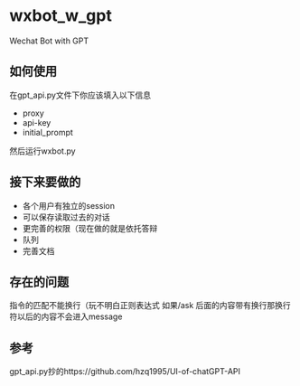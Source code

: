 # wxbot_w_gpt
Wechat Bot with GPT

## 如何使用
在gpt_api.py文件下你应该填入以下信息
- proxy
- api-key
- initial_prompt

然后运行wxbot.py

## 接下来要做的
- 各个用户有独立的session
- 可以保存读取过去的对话
- 更完善的权限（现在做的就是依托答辩
- 队列
- 完善文档

## 存在的问题
指令的匹配不能换行（玩不明白正则表达式
如果/ask 后面的内容带有换行那换行符以后的内容不会进入message

## 参考
gpt_api.py抄的https://github.com/hzq1995/UI-of-chatGPT-API

